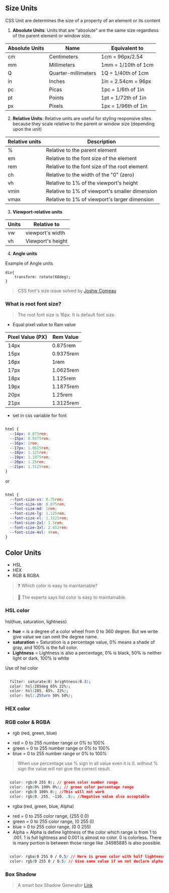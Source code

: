 ## Size Units

CSS Unit are determines the size of a property of an element or its content

1. **Absolute Units**: Units that are "absolute" are the same size regardless of the parent element or window size.

| Absolute Units | Name | Equivalent to|
|-|-|-|
|cm| Centimeters |1cm = 96px/2.54|
|mm|Millimeters|1mm = 1/10th of 1cm|
|Q|Quarter-millimeters|1Q = 1/40th of 1cm|
|in|Inches|1in = 2.54cm = 96px|
|pc|Picas|1pc = 1/6th of 1in|
|pt|Points|1pt = 1/72th of 1in|
|px|Pixels|1px = 1/96th of 1in|

2. **Relative Units**: Relative units are useful for styling responsive sites because they scale relative to the parent or window size (depending upon the unit)

| Relative units | Description |
|-|-|
|%|Relative to the parent element|
|em|Relative to the font size of the element|
|rem|Relative to the font size of the root element|
|ch|Relative to the width of the "0" (zero)|
|vh|Relative to 1% of the viewport's height|
|vmin|Relative to 1% of viewport's smaller dimension|
|vmax|Relative to 1% of viewport's larger dimension|

3. **Viewport-relative units**

| Units | Relative to |
|-|-|
|vw| viewport's width |
|vh| Viewport's height |

4. **Angle units**

Example of Angle units 

```
div{
    transform: rotate(60deg);
}
```
> CSS font's size issue solved by [Joshw Comeau](https://www.joshwcomeau.com/css/surprising-truth-about-pixels-and-accessibility/) 

### What is root font size? 

> The root font size is 16px. It is default font size. 

* Equal pixel value to Ram value

|Pixel Value (PX)|Rem Value|
|-|-|
|14px| 0.875rem|
|15px| 0.9375rem|
|16px| 1rem|
|17px| 1.0625rem|
|18px| 1.125rem|
|19px| 1.1875rem|
|20px| 1.25rem|
|21px| 1.3125rem|

* set in css variable for font

```css

html {
  --14px: 0.875rem;
  --15px: 0.9375rem;
  --16px: 1rem;
  --17px: 1.0625rem;
  --18px: 1.125rem;
  --19px: 1.1875rem;
  --20px: 1.25rem;
  --21px: 1.3125rem;
}

```

or

```css

html {
  --font-size-xs: 0.75rem;
  --font-size-sm: 0.875rem;
  --font-size-md: 1rem;
  --font-size-lg: 1.125rem;
  --font-size-xl: 1.3125rem;
  --font-size-2xl: 1.5rem;
  --font-size-3xl: 2.652rem;
  --font-size-4xl: 4rem;
}

```

## Color Units

* HSL
* HEX
* RGB & RGBA

> ❓ Which color is easy to maintainable? 

> 🔆 The experts says hsl color is easy to maintainable.

### HSL color

hsl(hue, saturation, lightness)

* **hue** =  is a degree of a color wheel from 0 to 360 degree. But we write give value we can omit the degree name. 
* **saturation** = Saturation is a percentage value, 0% means a shade of gray, and 100% is the full color.
* **Lightness** = Lightness is also a percentage, 0% is black, 50% is neither light or dark, 100% is white

Use of hsl color

```css

  filter: saturate(0) brightness(0.3);
  color: hsl(285deg 65% 22%);
  color: hsl(285, 65%, 22%);
  color: hsl(.25turn 50% 50%);

```
### HEX color
### RGB color & RGBA

- rgb (red, green, blue)

* red = 0 to 255 number range or 0% to 100%
* green = 0 to 255 number range or 0% to 100%
* blue = 0 to 255 number range or 0% to 100%

> When use percentage use % sign in all value even it is 0. without % sign the value will not give the correct result. 

```css

  color: rgb(0 255 0); // green color number range
  color: rgb(0% 100% 0%); // green color percentage range
  color: rgb(0 100% 0); //This will not work
  color: rgb(0, 255, -110, .5); //Negative value also acceptable

```

- rgba (red, green, blue, Alpha)

* red = 0 to 255 color range, (255 0 0)
* green = 0 to 255 color range, (0 255 0)
* blue = 0 to 255 color range, (0 0 255)
* Alpha = Alpha is define lightness of the color which range is from 1 to .001. 1 is full lightness and 0.001 is almost no color. 0 is colorless. There is many portion is between those range like .34985885 is also possible.  

```css

  color: rgba(0 255 0 / 0.5) // Here is green color with half lightness
  color: rgb(0 255 0 / 0.5) // Give same value if we not declare alpha attribute, but give alpha value

```

### Box Shadow

> A smart box Shadow Generator [Link](https://www.joshwcomeau.com/shadow-palette/)

